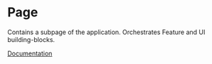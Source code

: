 # Page

Contains a subpage of the application. Orchestrates Feature and UI building-blocks.

[Documentation](https://documentation.dbildungscloud.dev/docs/nuxt-client/ProjectStructure#types-of-building-blocks)